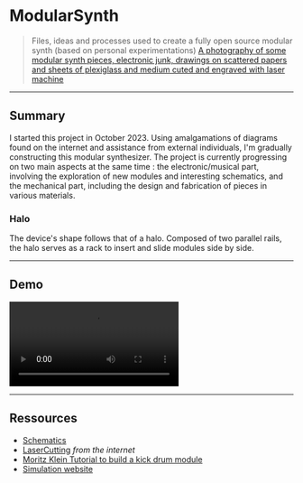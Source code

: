 # ModularSynth
> Files, ideas and processes used to create a fully open source modular synth (based on personal experimentations)
[A photography of some modular synth pieces, electronic junk, drawings on scattered papers and sheets of plexiglass and medium cuted and engraved with laser machine](photos/module_01_assembly_part0.jpeg)

---
  ## Summary
I started this project in October 2023. Using amalgamations of diagrams found on the internet and assistance from external individuals, I'm gradually constructing this modular synthesizer. The project is currently progressing on two main aspects at the same time : the electronic/musical part, involving the exploration of new modules and interesting schematics, and the mechanical part, including the design and fabrication of pieces in various materials.

  ### Halo
The device's shape follows that of a halo. Composed of two parallel rails, the halo serves as a rack to insert and slide modules side by side.

---
  ## Demo
![A video of the synthesizer being built, an old TV is connected to a tangle of cables and provides white noise coming from the radio.](video/radio.mp4)

---
  ## Ressources
+ [Schematics](schematics/)
+ [LaserCutting](laser_files/)
*from the internet*
+ [Moritz Klein Tutorial to build a kick drum module](https://www.youtube.com/watch?v=yz37Yz315eU)
+ [Simulation website]()